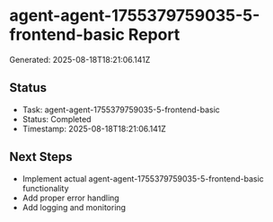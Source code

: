# agent-agent-1755379759035-5-frontend-basic Report

Generated: 2025-08-18T18:21:06.141Z

## Status
- Task: agent-agent-1755379759035-5-frontend-basic
- Status: Completed
- Timestamp: 2025-08-18T18:21:06.141Z

## Next Steps
- Implement actual agent-agent-1755379759035-5-frontend-basic functionality
- Add proper error handling
- Add logging and monitoring

